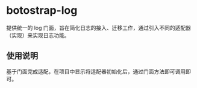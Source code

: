 # botostrap-log

提供统一的 log 门面，旨在简化日志的接入、迁移工作，通过引入不同的适配器（实现）来实现日志功能。

## 使用说明

基于门面完成适配，在项目中显示将适配器初始化后，通过门面方法即可调用即可。

